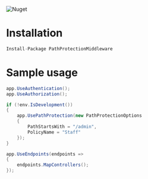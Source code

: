 ![Nuget](https://img.shields.io/nuget/v/PathProtectionMiddleware)

# Installation

```c#
Install-Package PathProtectionMiddleware
```



# Sample usage

```c#
app.UseAuthentication();
app.UseAuthorization();

if (!env.IsDevelopment())
{
    app.UsePathProtection(new PathProtectionOptions
    {
        PathStartsWith = "/admin",
        PolicyName = "Staff"
    });
}

app.UseEndpoints(endpoints =>
{
	endpoints.MapControllers();
});
```

